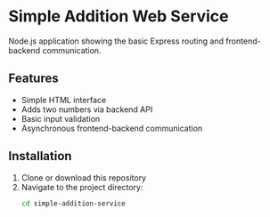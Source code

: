 # Simple Addition Web Service

Node.js application showing the basic Express routing and frontend-backend communication.

## Features

- Simple HTML interface
- Adds two numbers via backend API
- Basic input validation
- Asynchronous frontend-backend communication

## Installation

1. Clone or download this repository
2. Navigate to the project directory:
   ```bash
   cd simple-addition-service